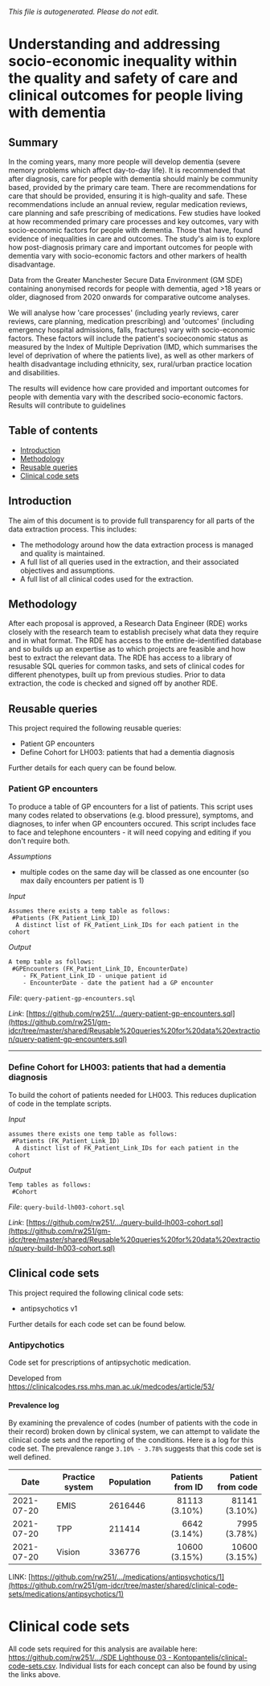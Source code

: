 _This file is autogenerated. Please do not edit._

# Understanding and addressing socio-economic inequality within the quality and safety of care and clinical outcomes for people living with dementia

## Summary

In the coming years, many more people will develop dementia (severe memory problems which affect day-to-day life). It is recommended that after diagnosis, care for people with dementia should mainly be community based, provided by the primary care team. There are recommendations for care that should be provided, ensuring it is high-quality and safe. These recommendations include an annual review, regular medication reviews, care planning and safe prescribing of medications. Few studies have looked at how recommended primary care processes and key outcomes, vary with socio-economic factors for people with dementia. Those that have, found evidence of inequalities in care and outcomes. The study's aim is to explore how post-diagnosis primary care and important outcomes for people with dementia vary with socio-economic factors and other markers of health disadvantage.

Data from the Greater Manchester Secure Data Environment (GM SDE) containing anonymised records for people with dementia, aged >18 years or older, diagnosed from 2020 onwards for comparative outcome analyses.

We will analyse how 'care processes' (including yearly reviews, carer reviews, care planning, medication prescribing) and 'outcomes' (including emergency hospital admissions, falls, fractures) vary with socio-economic factors. These factors will include the patient's socioeconomic status as measured by the Index of Multiple Deprivation (IMD, which summarises the level of deprivation of where the patients live), as well as other markers of health disadvantage including ethnicity, sex, rural/urban practice location and disabilities.

The results will evidence how care provided and important outcomes for people with dementia vary with the described socio-economic factors. Results will contribute to guidelines

## Table of contents

- [Introduction](#introduction)
- [Methodology](#methodology)
- [Reusable queries](#reusable-queries)
- [Clinical code sets](#clinical-code-sets)

## Introduction

The aim of this document is to provide full transparency for all parts of the data extraction process.
This includes:

- The methodology around how the data extraction process is managed and quality is maintained.
- A full list of all queries used in the extraction, and their associated objectives and assumptions.
- A full list of all clinical codes used for the extraction.

## Methodology

After each proposal is approved, a Research Data Engineer (RDE) works closely with the research team to establish precisely what data they require and in what format.
The RDE has access to the entire de-identified database and so builds up an expertise as to which projects are feasible and how best to extract the relevant data.
The RDE has access to a library of resusable SQL queries for common tasks, and sets of clinical codes for different phenotypes, built up from previous studies.
Prior to data extraction, the code is checked and signed off by another RDE.

## Reusable queries
  
This project required the following reusable queries:

- Patient GP encounters
- Define Cohort for LH003: patients that had a dementia diagnosis

Further details for each query can be found below.

### Patient GP encounters
To produce a table of GP encounters for a list of patients. This script uses many codes related to observations (e.g. blood pressure), symptoms, and diagnoses, to infer when GP encounters occured. This script includes face to face and telephone encounters - it will need copying and editing if you don't require both.

_Assumptions_

- multiple codes on the same day will be classed as one encounter (so max daily encounters per patient is 1)

_Input_
```
Assumes there exists a temp table as follows:
 #Patients (FK_Patient_Link_ID)
  A distinct list of FK_Patient_Link_IDs for each patient in the cohort
```

_Output_
```
A temp table as follows:
 #GPEncounters (FK_Patient_Link_ID, EncounterDate)
	- FK_Patient_Link_ID - unique patient id
	- EncounterDate - date the patient had a GP encounter
```
_File_: `query-patient-gp-encounters.sql`

_Link_: [https://github.com/rw251/.../query-patient-gp-encounters.sql](https://github.com/rw251/gm-idcr/tree/master/shared/Reusable%20queries%20for%20data%20extraction/query-patient-gp-encounters.sql)

---
### Define Cohort for LH003: patients that had a dementia diagnosis
To build the cohort of patients needed for LH003. This reduces duplication of code in the template scripts.

_Input_
```
assumes there exists one temp table as follows:
 #Patients (FK_Patient_Link_ID)
  A distinct list of FK_Patient_Link_IDs for each patient in the cohort
```

_Output_
```
Temp tables as follows:
 #Cohort
```
_File_: `query-build-lh003-cohort.sql`

_Link_: [https://github.com/rw251/.../query-build-lh003-cohort.sql](https://github.com/rw251/gm-idcr/tree/master/shared/Reusable%20queries%20for%20data%20extraction/query-build-lh003-cohort.sql)
## Clinical code sets

This project required the following clinical code sets:

- antipsychotics v1

Further details for each code set can be found below.

### Antipychotics

Code set for prescriptions of antipsychotic medication.

Developed from https://clinicalcodes.rss.mhs.man.ac.uk/medcodes/article/53/
#### Prevalence log

By examining the prevalence of codes (number of patients with the code in their record) broken down by clinical system, we can attempt to validate the clinical code sets and the reporting of the conditions. 
Here is a log for this code set. The prevalence range `3.10% - 3.78%` suggests that this code set is well defined.

| Date       | Practice system | Population | Patients from ID | Patient from code |
| ---------- | --------------- | ---------- | ---------------: | ----------------: |
| 2021-07-20 | EMIS            | 2616446    |    81113 (3.10%) |     81141 (3.10%) |
| 2021-07-20 | TPP             | 211414     |     6642 (3.14%) |      7995 (3.78%) |
| 2021-07-20 | Vision          | 336776     |    10600 (3.15%) |     10600 (3.15%) |

LINK: [https://github.com/rw251/.../medications/antipsychotics/1](https://github.com/rw251/gm-idcr/tree/master/shared/clinical-code-sets/medications/antipsychotics/1)
# Clinical code sets

All code sets required for this analysis are available here: [https://github.com/rw251/.../SDE Lighthouse 03 - Kontopantelis/clinical-code-sets.csv](https://github.com/rw251/gm-idcr/tree/master/projects/SDE%20Lighthouse%2003%20-%20Kontopantelis/clinical-code-sets.csv). Individual lists for each concept can also be found by using the links above.
